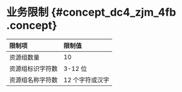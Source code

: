 # 业务限制 {#concept_dc4_zjm_4fb .concept}

|限制项|限制值|
|:--|:--|
|资源组数量|10|
|资源组标识字符数|3-12 位|
|资源组名称字符数|12 个字符或汉字|

